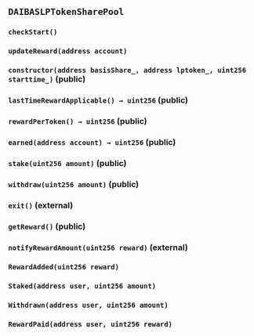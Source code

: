 ## `DAIBASLPTokenSharePool`





### `checkStart()`





### `updateReward(address account)`






### `constructor(address basisShare_, address lptoken_, uint256 starttime_)` (public)





### `lastTimeRewardApplicable() → uint256` (public)





### `rewardPerToken() → uint256` (public)





### `earned(address account) → uint256` (public)





### `stake(uint256 amount)` (public)





### `withdraw(uint256 amount)` (public)





### `exit()` (external)





### `getReward()` (public)





### `notifyRewardAmount(uint256 reward)` (external)






### `RewardAdded(uint256 reward)`





### `Staked(address user, uint256 amount)`





### `Withdrawn(address user, uint256 amount)`





### `RewardPaid(address user, uint256 reward)`





